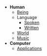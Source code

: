 - **Human** 
  - [Being](https://github.com/MechatronicBeing/HumanBeing)
  - Language
    - [Spoken](https://github.com//MechatronicBeing/HumanLanguageSpoken)
    - [Written](https://github.com//MechatronicBeing/HumanLanguageWritten)
  - [World](https://github.com//MechatronicBeing/HumanWorld)
  - [Music](https://github.com//MechatronicBeing/HumanMusic)
- **Computer**
  - [Applications](https://github.com//MechatronicBeing/ComputerApplication)
